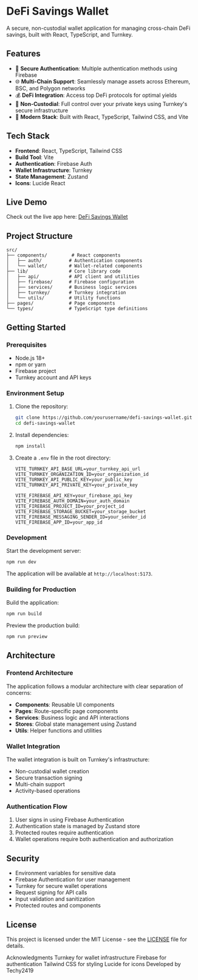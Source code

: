 # DeFi Savings Wallet

A secure, non-custodial wallet application for managing cross-chain DeFi savings, built with React, TypeScript, and Turnkey.


## Features

- 🔐 **Secure Authentication**: Multiple authentication methods using Firebase
- 🌐 **Multi-Chain Support**: Seamlessly manage assets across Ethereum, BSC, and Polygon networks
- 💰 **DeFi Integration**: Access top DeFi protocols for optimal yields
- 🔑 **Non-Custodial**: Full control over your private keys using Turnkey's secure infrastructure
- 🚀 **Modern Stack**: Built with React, TypeScript, Tailwind CSS, and Vite

## Tech Stack

- **Frontend**: React, TypeScript, Tailwind CSS
- **Build Tool**: Vite
- **Authentication**: Firebase Auth
- **Wallet Infrastructure**: Turnkey
- **State Management**: Zustand
- **Icons**: Lucide React

## Live Demo

Check out the live app here: [DeFi Savings Wallet](https://incredible-treacle-5bc810.netlify.app/)

## Project Structure

```
src/
├── components/         # React components
│   ├── auth/          # Authentication components
│   └── wallet/        # Wallet-related components
├── lib/               # Core library code
│   ├── api/           # API client and utilities
│   ├── firebase/      # Firebase configuration
│   ├── services/      # Business logic services
│   ├── turnkey/       # Turnkey integration
│   └── utils/         # Utility functions
├── pages/             # Page components
└── types/             # TypeScript type definitions
```

## Getting Started

### Prerequisites

- Node.js 18+
- npm or yarn
- Firebase project
- Turnkey account and API keys

### Environment Setup

1. Clone the repository:
   ```bash
   git clone https://github.com/yourusername/defi-savings-wallet.git
   cd defi-savings-wallet
   ```

2. Install dependencies:
   ```bash
   npm install
   ```

3. Create a `.env` file in the root directory:
   ```env
   VITE_TURNKEY_API_BASE_URL=your_turnkey_api_url
   VITE_TURNKEY_ORGANIZATION_ID=your_organization_id
   VITE_TURNKEY_API_PUBLIC_KEY=your_public_key
   VITE_TURNKEY_API_PRIVATE_KEY=your_private_key

   VITE_FIREBASE_API_KEY=your_firebase_api_key
   VITE_FIREBASE_AUTH_DOMAIN=your_auth_domain
   VITE_FIREBASE_PROJECT_ID=your_project_id
   VITE_FIREBASE_STORAGE_BUCKET=your_storage_bucket
   VITE_FIREBASE_MESSAGING_SENDER_ID=your_sender_id
   VITE_FIREBASE_APP_ID=your_app_id
   ```

### Development

Start the development server:
```bash
npm run dev
```

The application will be available at `http://localhost:5173`.

### Building for Production

Build the application:
```bash
npm run build
```

Preview the production build:
```bash
npm run preview
```

## Architecture

### Frontend Architecture

The application follows a modular architecture with clear separation of concerns:

- **Components**: Reusable UI components
- **Pages**: Route-specific page components
- **Services**: Business logic and API interactions
- **Stores**: Global state management using Zustand
- **Utils**: Helper functions and utilities

### Wallet Integration

The wallet integration is built on Turnkey's infrastructure:

- Non-custodial wallet creation
- Secure transaction signing
- Multi-chain support
- Activity-based operations

### Authentication Flow

1. User signs in using Firebase Authentication
2. Authentication state is managed by Zustand store
3. Protected routes require authentication
4. Wallet operations require both authentication and authorization

## Security

- Environment variables for sensitive data
- Firebase Authentication for user management
- Turnkey for secure wallet operations
- Request signing for API calls
- Input validation and sanitization
- Protected routes and components

 ## License

This project is licensed under the MIT License - see the [LICENSE](LICENSE) file for details.

Acknowledgments
Turnkey for wallet infrastructure
Firebase for authentication
Tailwind CSS for styling
Lucide for icons
Developed by Techy2419
